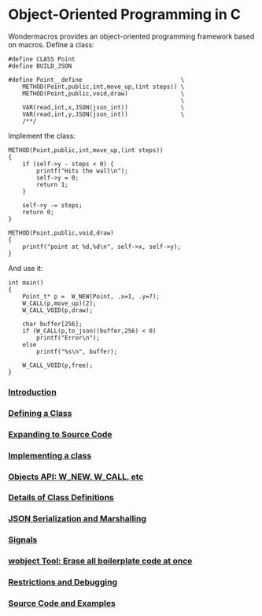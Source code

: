 # Object-Oriented Programming in C

Wondermacros provides an object-oriented programming framework based on macros.
Define a class:
```
#define CLASS Point
#define BUILD_JSON

#define Point__define                            \
    METHOD(Point,public,int,move_up,(int steps)) \
    METHOD(Point,public,void,draw)               \
                                                 \
    VAR(read,int,x,JSON(json_int))               \
    VAR(read,int,y,JSON(json_int))               \
    /**/
```
Implement the class:
```
METHOD(Point,public,int,move_up,(int steps))
{
    if (self->y - steps < 0) {
        printf("Hits the wall\n");
        self->y = 0;
        return 1;
    }

    self->y -= steps;
    return 0;
}

METHOD(Point,public,void,draw)
{
    printf("point at %d,%d\n", self->x, self->y);
}
```
And use it:
```
int main()
{
    Point_t* p =  W_NEW(Point, .x=1, .y=7);
    W_CALL(p,move_up)(2);
    W_CALL_VOID(p,draw);

    char buffer[256];
    if (W_CALL(p,to_json)(buffer,256) < 0)
        printf("Error\n");
    else
        printf("%s\n", buffer);
           
    W_CALL_VOID(p,free);
}
```
### [Introduction](https://github.com/plainC/wondermacros/blob/master/docs/objects_introduction.md)
### [Defining a Class](https://github.com/plainC/wondermacros/blob/master/docs/objects_class.md)
### [Expanding to Source Code](https://github.com/plainC/wondermacros/blob/master/docs/objects_code.md)
### [Implementing a class](https://github.com/plainC/wondermacros/blob/master/docs/objects_implementing.md)
### [Objects API: W_NEW, W_CALL, etc](https://github.com/plainC/wondermacros/blob/master/docs/objects_api.md)
### [Details of Class Definitions](https://github.com/plainC/wondermacros/blob/master/docs/objects_details.md)
### [JSON Serialization and Marshalling](https://github.com/plainC/wondermacros/blob/master/docs/objects_json.md)
### [Signals](https://github.com/plainC/wondermacros/blob/master/docs/objects_signals.md)
### [wobject Tool: Erase all boilerplate code at once](https://github.com/plainC/wondermacros/blob/master/docs/objects_wobject.md)
### [Restrictions and Debugging](https://github.com/plainC/wondermacros/blob/master/docs/objects_restrictions.md)
### [Source Code and Examples](https://github.com/plainC/wondermacros/blob/master/docs/objects_examples.md)



